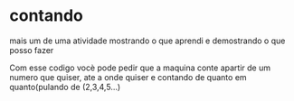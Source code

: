 # contando
 mais um de uma atividade mostrando o que aprendi e demostrando o que posso fazer
 
Com esse codigo vocè pode pedir que a maquina conte apartir de um numero que quiser, ate a onde quiser e contando de quanto em quanto(pulando de (2,3,4,5...) 
